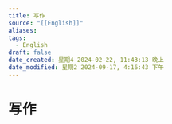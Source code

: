 ```yaml
---
title: 写作
source: "[[English]]"
aliases: 
tags:
  - English
draft: false
date_created: 星期4 2024-02-22, 11:43:13 晚上
date_modified: 星期2 2024-09-17, 4:16:43 下午
---
```


# 写作
